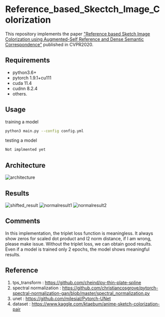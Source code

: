 # Reference_based_Skectch_Image_Colorization

This repository implements the paper ["Reference based Sketch Image Colorization using Augmented-Self Reference and Dense Semantic Correspondence"](https://arxiv.org/abs/2005.05207) published in CVPR2020.

## Requirements
* python3.6+
* pytorch 1.9.1+cu111
* cuda 11.4
* cudnn 8.2.4
* others.


## Usage
training a model
```bash
python3 main.py --config config.yml
```

testing a model
```bash
Not implmented yet
```

## Architecture
![architecture](img/overview.JPG)
## Results
![shifted_result](img/100-images_shifted.jpg)
![normalresult1](img/100-images.jpg)
![normalresult2](img/300-images.jpg)

## Comments
 In this implementation, the triplet loss function is meaningless. It always show zeros for scaled dot product and l2 norm distance, if I am wrong, please make issue. Without the triplet loss, we can obtain good results. Even if a model is trained only 2 epochs, the model shows meaningful results.
## Reference
1. tps_transform : https://github.com/cheind/py-thin-plate-spline
2. spectral normalization : https://github.com/christiancosgrove/pytorch-spectral-normalization-gan/blob/master/spectral_normalization.py
3. unet : https://github.com/milesial/Pytorch-UNet
4. dataset : https://www.kaggle.com/ktaebum/anime-sketch-colorization-pair
